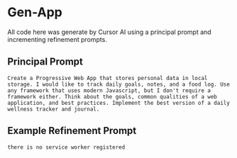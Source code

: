 # Gen-App

All code here was generate by Cursor AI using a principal prompt and incrementing refinement prompts.

## Principal Prompt

```
Create a Progressive Web App that stores personal data in local storage. I would like to track daily goals, notes, and a food log. Use any framework that uses modern Javascript, but I don't require a framework either. Think about the goals, common qualities of a web application, and best practices. Implement the best version of a daily wellness tracker and journal.
```

## Example Refinement Prompt

```
there is no service worker registered
```
